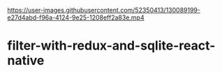 

https://user-images.githubusercontent.com/52350413/130089199-e27d4abd-f96a-4124-9e25-1208eff2a83e.mp4

# filter-with-redux-and-sqlite-react-native
